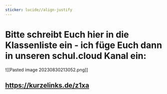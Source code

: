 ```yaml
---
sticker: lucide//align-justify
---
```

# Bitte schreibt Euch hier in die Klassenliste ein - ich füge Euch dann in unseren schul.cloud Kanal ein:

![[Pasted image 20230830213052.png]]

## https://kurzelinks.de/z1xa